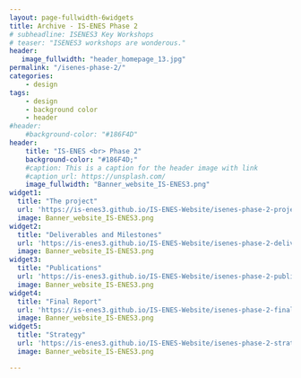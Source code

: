 ```yaml
---
layout: page-fullwidth-6widgets
title: Archive - IS-ENES Phase 2
# subheadline: ISENES3 Key Workshops
# teaser: "ISENES3 workshops are wonderous."
header:
   image_fullwidth: "header_homepage_13.jpg"
permalink: "/isenes-phase-2/"
categories:
    - design
tags:
    - design
    - background color
    - header
#header:
    #background-color: "#186F4D"
header:
    title: "IS-ENES <br> Phase 2"
    background-color: "#186F4D;"
    #caption: This is a caption for the header image with link
    #caption_url: https://unsplash.com/
    image_fullwidth: "Banner_website_IS-ENES3.png"
widget1:
  title: "The project"
  url: 'https://is-enes3.github.io/IS-ENES-Website/isenes-phase-2-project/'
  image: Banner_website_IS-ENES3.png
widget2:
  title: "Deliverables and Milestones"
  url: 'https://is-enes3.github.io/IS-ENES-Website/isenes-phase-2-deliverables/'
  image: Banner_website_IS-ENES3.png
widget3:
  title: "Publications"
  url: 'https://is-enes3.github.io/IS-ENES-Website/isenes-phase-2-publications/'
  image: Banner_website_IS-ENES3.png
widget4:
  title: "Final Report"
  url: 'https://is-enes3.github.io/IS-ENES-Website/isenes-phase-2-final-report/'
  image: Banner_website_IS-ENES3.png
widget5:
  title: "Strategy"
  url: 'https://is-enes3.github.io/IS-ENES-Website/isenes-phase-2-strategy/'
  image: Banner_website_IS-ENES3.png

---
```


